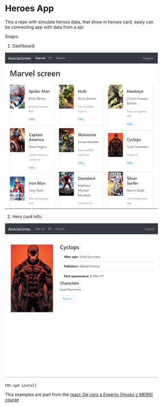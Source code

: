 # Heroes App

This a repo with simulate heroes data, that show in heroes card, easly can be connecting app with data from a api 

Snaps:
1. Dashboard:

  ![Dashboard](public/assets/screenshot/dashboard.png)

2. Hero card info:

  ![Dashboard](public/assets/screenshot/heroScreen.png)

rm: ``` npm install ```

This examples are part from the [react: De cero a Experto (Hooks y MERN) course](https://www.udemy.com/course/react-cero-experto)


